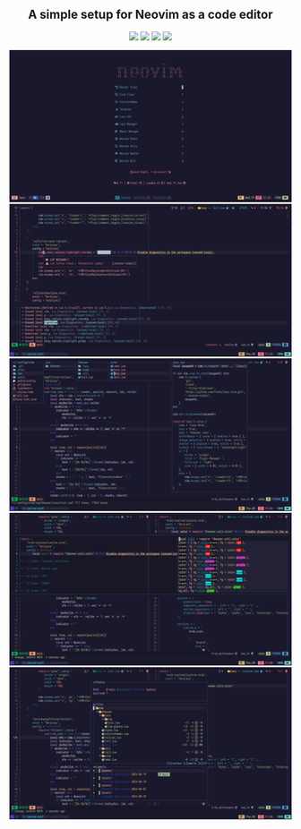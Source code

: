 <div>
      <h2 align='center'> A simple setup for Neovim as a code editor </h2>
      <p align='center'>
          <img src='https://img.shields.io/badge/Kernel-Linux-informational?style=for-the-badge&logo=linux&logoColor=faee0c&color=000000'/>
          <img src='https://img.shields.io/badge/System-Fedora-informational?style=for-the-badge&logo=fedora&logoColor=3c6eb5&color=3c6eb5'/>
          <img src='https://img.shields.io/badge/Editor-Neovim-informational?style=for-the-badge&logo=neovim&logoColor=69ef14&color=076694'/>
          <img src='https://img.shields.io/badge/Code-Lua-informational?style=for-the-badge&logo=lua&logoColor=02027d&color=02027d'/>
      </p>
  </div>

![Alpha Desktop](https://raw.githubusercontent.com/Fausto-Korpsvart/nvim/main/misc/neovim-01.png)
![Trouble nvim](https://raw.githubusercontent.com/Fausto-Korpsvart/nvim/main/misc/neovim-02.png)
![Mini Files](https://raw.githubusercontent.com/Fausto-Korpsvart/nvim/main/misc/neovim-03.png)
![LSP Glance](https://raw.githubusercontent.com/Fausto-Korpsvart/nvim/main/misc/neovim-04.png)
![Fugit2](https://raw.githubusercontent.com/Fausto-Korpsvart/nvim/main/misc/neovim-05.png)
